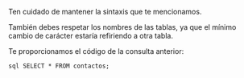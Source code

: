 Ten cuidado de mantener la sintaxis que te mencionamos. 

También debes respetar los nombres de las tablas, ya que el mínimo cambio de carácter estaría refiriendo a otra tabla.

Te proporcionamos el código de la consulta anterior:

```sql SELECT * FROM contactos; ```